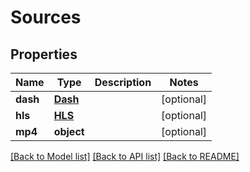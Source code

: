 # Sources

## Properties
Name | Type | Description | Notes
------------ | ------------- | ------------- | -------------
**dash** | [**Dash**](Dash.md) |  | [optional] 
**hls** | [**HLS**](HLS.md) |  | [optional] 
**mp4** | **object** |  | [optional] 

[[Back to Model list]](../README.md#documentation-for-models) [[Back to API list]](../README.md#documentation-for-api-endpoints) [[Back to README]](../README.md)


